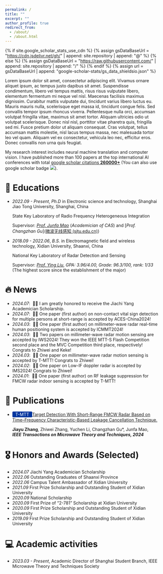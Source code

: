 ```yaml
---
permalink: /
title: ""
excerpt: ""
author_profile: true
redirect_from: 
  - /about/
  - /about.html
---
```


{% if site.google_scholar_stats_use_cdn %}
{% assign gsDataBaseUrl = "https://cdn.jsdelivr.net/gh/" | append: site.repository | append: "@" %}
{% else %}
{% assign gsDataBaseUrl = "https://raw.githubusercontent.com/" | append: site.repository | append: "/" %}
{% endif %}
{% assign url = gsDataBaseUrl | append: "google-scholar-stats/gs_data_shieldsio.json" %}

<span class='anchor' id='about-me'></span>

Lorem ipsum dolor sit amet, consectetur adipiscing elit. Vivamus ornare aliquet ipsum, ac tempus justo dapibus sit amet. Suspendisse condimentum, libero vel tempus mattis, risus risus vulputate libero, elementum fermentum mi neque vel nisl. Maecenas facilisis maximus dignissim. Curabitur mattis vulputate dui, tincidunt varius libero luctus eu. Mauris mauris nulla, scelerisque eget massa id, tincidunt congue felis. Sed convallis tempor ipsum rhoncus viverra. Pellentesque nulla orci, accumsan volutpat fringilla vitae, maximus sit amet tortor. Aliquam ultricies odio ut volutpat scelerisque. Donec nisl nisl, porttitor vitae pharetra quis, fringilla sed mi. Fusce pretium dolor ut aliquam consequat. Cras volutpat, tellus accumsan mattis molestie, nisl lacus tempus massa, nec malesuada tortor leo vel quam. Aliquam vel ex consectetur, vehicula leo nec, efficitur eros. Donec convallis non urna quis feugiat.

My research interest includes neural machine translation and computer vision. I have published more than 100 papers at the top international AI conferences with total <a href='https://scholar.google.com/citations?user=DhtAFkwAAAAJ'>google scholar citations <strong><span id='total_cit'>260000+</span></strong></a> (You can also use google scholar badge <a href='https://scholar.google.com/citations?user=DhtAFkwAAAAJ'><img src="https://img.shields.io/endpoint?url={{ url | url_encode }}&logo=Google%20Scholar&labelColor=f6f6f6&color=9cf&style=flat&label=citations"></a>).

# 📖 Educations

- *2022.09 - Present*, *Ph.D* in Electronic science and technology, Shanghai Jiao Tong University, Shanghai, China

  State Key Laboratory of Radio Frequency Heterogeneous Integration

  Supervisor: [*Prof. Junfa Mao*](https://www.sjtu.edu.cn/jdld/20181024/85893.html) (*Academician of CAS*) and [*Prof. Changzhan Gu*]([微波无线感知 (sjtu.edu.cn)](https://changzhan.sjtu.edu.cn/))

- *2018.09 - 2022.06*, *B.S.* in Electromagnetic field and wireless technology, Xidian University, Shaanxi, China
  
  National Key Laboratory of Radar Detection and Sensing
  
  Supervisor: [*Prof. Ying Liu*](https://web.xidian.edu.cn/liuying/), *GPA: 3.96/4.00, Grade: 96.3/100, rank: 1/33* (The highest score since the establishment of the major)

# 🔥 News

- *2024.07*: &nbsp;🎉🎉 I am greatly honored to receive the Jiachi Yang Academician Scholarship. 
- *2024.07*: &nbsp;🎉🎉 One paper (first author) on non-contact vital sign detection for multiple persons at short-range is accepted by ACES-China2024!
- *2024.03*: &nbsp;🎉🎉 One paper (first author) on millimeter-wave radar real-time human positioning system is accepted by ICMMT2024! 
- *2024.03*: &nbsp;🎉🎉 Two papers on millimeter-wave radar motion sensing are accepted by IWS2024! They won the IEEE MTT-S Flash Competition second place and the MVC Competition third place, respectively! Congrats to Zhiwei and Keke!  
- *2024.03*: &nbsp;🎉🎉 One paper on millimeter-wave radar motion sensing is accepted by T-MTT! Congrats to Zhiwei!
- *2024.02*: &nbsp;🎉🎉 One paper on Low-IF doppler radar is accepted by IMS2024! Congrats to Zhiwei!
- *2024.01*: &nbsp;🎉🎉 One paper (first author) on RF leakage suppression for FMCW radar indoor sensing is accepted by T-MTT!

# 📝 Publications 

- <span style="  background-color: #00369F; /* 背景颜色 */  color: #fff; /* 字体颜色 */  padding: 1px 10px;  border-radius: 3px;  font-size: 14px;  display: inline-block; ">T-MTT</span>[Target Detection With Short-Range FMCW Radar Based on Time–Frequency Characteristic-Based Leakage Cancellation Technique.](https://ieeexplore.ieee.org/document/10443219/)

  **Jiayu Zhang**, Zhiwei Zhang, Yuchen Li, Changzhan Gu\*, Junfa Mao, ***IEEE Transactions on Microwave Theory and Techniques, 2024***

# 🎖 Honors and Awards (Selected)
- *2024.07* Jiachi Yang Academician Scholarship
- *2022.06* Outstanding Graduates of Shaanxi Province
- *2022.06* Campus Talent Ambassador of Xidian University
- *2021.09* First Prize Scholarship and Outstanding Student of Xidian University
- *2020.09* National Scholarship
- *2020.09* First Prize of “2-781” Scholarship at Xidian University
- *2020.09* First Prize Scholarship and Outstanding Student of Xidian University
- *2019.09* First Prize Scholarship and Outstanding Student of Xidian University

# 💻 Academic activities
- *2023.03 - Present*, Academic Director of Shanghai Student Branch, IEEE Microwave Theory and Techniques Society